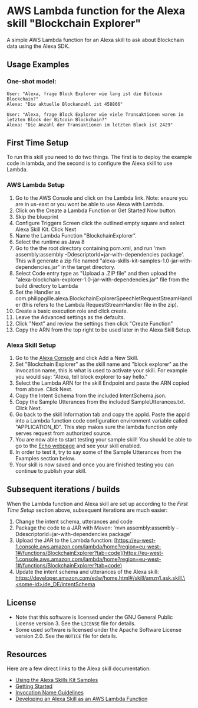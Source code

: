 AWS Lambda function for the Alexa skill "Blockchain Explorer"
==========================================================

A simple AWS Lambda function for an Alexa skill to ask about Blockchain data using the Alexa SDK.

Usage Examples
-------------

### One-shot model:

```
User: "Alexa, frage Block Explorer wie lang ist die Bitcoin Blockchain?"
Alexa: "Die aktuelle Blockanzahl ist 458866"

User: "Alexa, frage Block Explorer wie viele Transaktionen waren im letzten Block der Bitcoin Blockchain?"
Alexa: "Die Anzahl der Transaktionen im letzten Block ist 2429"
```

First Time Setup
----------------

To run this skill you need to do two things. The first is to deploy the example code in lambda, and the second is to configure the Alexa skill to use Lambda.

### AWS Lambda Setup

1. Go to the AWS Console and click on the Lambda link. Note: ensure you are in us-east or you wont be able to use Alexa with Lambda.
2. Click on the Create a Lambda Function or Get Started Now button.
3. Skip the blueprint
4. Configure Triggers Screen click the outlined empty square and select Alexa Skill Kit.  Click Next
5. Name the Lambda Function "BlockchainExplorer".
6. Select the runtime as Java 8
7. Go to the the root directory containing pom.xml, and run 'mvn assembly:assembly -DdescriptorId=jar-with-dependencies package'. This will generate a zip file named "alexa-skills-kit-samples-1.0-jar-with-dependencies.jar" in the target directory.
8. Select Code entry type as "Upload a .ZIP file" and then upload the "alexa-blockchain-explorer-1.0-jar-with-dependencies.jar" file from the build directory to Lambda
9. Set the Handler as com.philippgille.alexa.BlockchainExplorerSpeechletRequestStreamHandler (this refers to the Lambda RequestStreamHandler file in the zip).
10. Create a basic execution role and click create.
11. Leave the Advanced settings as the defaults.
12. Click "Next" and review the settings then click "Create Function"
13. Copy the ARN from the top right to be used later in the Alexa Skill Setup.

### Alexa Skill Setup

1. Go to the [Alexa Console](https://developer.amazon.com/edw/home.html) and click Add a New Skill.
2. Set "Blockchain Explorer" as the skill name and "block explorer" as the invocation name, this is what is used to activate your skill. For example you would say: "Alexa, tell block explorer to say hello."
3. Select the Lambda ARN for the skill Endpoint and paste the ARN copied from above. Click Next.
4. Copy the Intent Schema from the included IntentSchema.json.
5. Copy the Sample Utterances from the included SampleUtterances.txt. Click Next.
6. Go back to the skill Information tab and copy the appId. Paste the appId into a Lambda function code configuration environment variable called "APPLICATION_ID". This step makes sure the lambda function only serves request from authorized source.
7. You are now able to start testing your sample skill! You should be able to go to the [Echo webpage](http://echo.amazon.com/#skills) and see your skill enabled.
8. In order to test it, try to say some of the Sample Utterances from the Examples section below.
9. Your skill is now saved and once you are finished testing you can continue to publish your skill.

Subsequent iterations / builds
------------------------------

When the Lambda function and Alexa skill are set up according to the *First Time Setup* section above, subsequent iterations are much easier:

1. Change the intent schema, utterances and code
2. Package the code to a JAR with Maven: 'mvn assembly:assembly -DdescriptorId=jar-with-dependencies package'
3. Upload the JAR to the Lambda function: [https://eu-west-1.console.aws.amazon.com/lambda/home?region=eu-west-1#/functions/BlockchainExplorer?tab=code](https://eu-west-1.console.aws.amazon.com/lambda/home?region=eu-west-1#/functions/BlockchainExplorer?tab=code)
4. Update the intent schema and utterances of the Alexa skill: [https://developer.amazon.com/edw/home.html#/skill/amzn1.ask.skill.\<some-id\>/de_DE/intentSchema](https://developer.amazon.com/edw/home.html#/skill/amzn1.ask.skill.\<some-id\>/de_DE/intentSchema)

License
-------

- Note that this software is licensed under the GNU General Public License version 3. See the `LICENSE` file for details.
- Some used software is licensed under the Apache Software License version 2.0. See the `NOTICE` file for details.

Resources
--------

Here are a few direct links to the Alexa skill documentation:

- [Using the Alexa Skills Kit Samples](https://developer.amazon.com/public/solutions/alexa/alexa-skills-kit/docs/using-the-alexa-skills-kit-samples)
- [Getting Started](https://developer.amazon.com/appsandservices/solutions/alexa/alexa-skills-kit/getting-started-guide)
- [Invocation Name Guidelines](https://developer.amazon.com/public/solutions/alexa/alexa-skills-kit/docs/choosing-the-invocation-name-for-an-alexa-skill)
- [Developing an Alexa Skill as an AWS Lambda Function](https://developer.amazon.com/appsandservices/solutions/alexa/alexa-skills-kit/docs/developing-an-alexa-skill-as-a-lambda-function)
